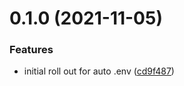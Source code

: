 # 0.1.0 (2021-11-05)


### Features

* initial roll out for auto .env ([cd9f487](https://github.com/jordanskomer/secrets-to-dotenv/commit/cd9f4879eb34fe5552068971a408cc593289dadb))



